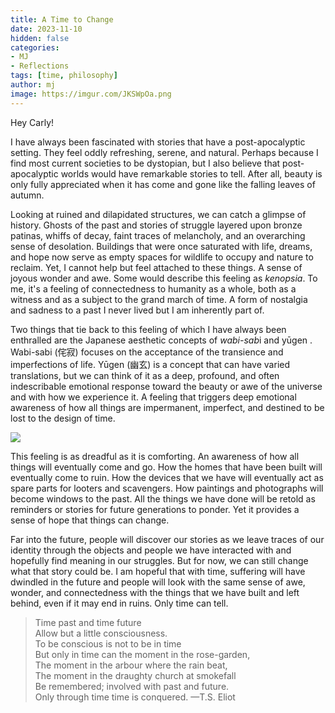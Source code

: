```yaml
---
title: A Time to Change
date: 2023-11-10
hidden: false
categories:
- MJ
- Reflections
tags: [time, philosophy]
author: mj
image: https://imgur.com/JKSWpOa.png
---
```

Hey Carly!

I have always been fascinated with stories that have a post-apocalyptic setting. They feel oddly refreshing, serene, and natural. Perhaps because I find most current societies to be dystopian, but I also believe that post-apocalyptic worlds would have remarkable stories to tell. After all, beauty is only fully appreciated when it has come and gone like the falling leaves of autumn.

Looking at ruined and dilapidated structures, we can catch a glimpse of history. Ghosts of the past and stories of struggle layered upon bronze patinas, whiffs of decay, faint traces of melancholy, and an overarching sense of desolation. Buildings that were once saturated with life, dreams, and hope now serve as empty spaces for wildlife to occupy and nature to reclaim. Yet, I cannot help but feel attached to these things. A sense of joyous wonder and awe. Some would describe this feeling as *kenopsia*. To me, it's a feeling of connectedness to humanity as a whole, both as a witness and as a subject to the grand march of time. A form of nostalgia and sadness to a past I never lived but I am inherently part of.

Two things that tie back to this feeling of which I have always been enthralled are the Japanese aesthetic concepts of *wabi-sab*i and yūgen . Wabi-sabi (侘寂) focuses on the acceptance of the transience and imperfections of life. Yūgen (幽玄) is a concept that can have varied translations, but we can think of it as a deep, profound, and often indescribable emotional response toward the beauty or awe of the universe and with how we experience it. A feeling that triggers deep emotional awareness of how all things are impermanent, imperfect, and destined to be lost to the design of time.

<img src="https://imgur.com/nET3b7F.png">
<p> </p>
This feeling is as dreadful as it is comforting. An awareness of how all things will eventually come and go. How the homes that have been built will eventually come to ruin. How the devices that we have will eventually act as spare parts for looters and scavengers. How paintings and photographs will become windows to the past. All the things we have done will be retold as reminders or stories for future generations to ponder. Yet it provides a sense of hope that things can change. 

<p></p>
Far into the future, people will discover our stories as we leave traces of our identity through the objects and people we have interacted with and hopefully find meaning in our struggles. But for now, we can still change what that story could be. I am hopeful that with time, suffering will have dwindled in the future and people will look with the same sense of awe, wonder, and connectedness with the things that we have built and left behind, even if it may end in ruins. Only time can tell.

<p></p>

> Time past and time future  
Allow but a little consciousness.  
To be conscious is not to be in time  
But only in time can the moment in the rose-garden,  
The moment in the arbour where the rain beat,  
The moment in the draughty church at smokefall  
Be remembered; involved with past and future.  
Only through time time is conquered.
—T.S. Eliot

